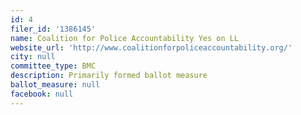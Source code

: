 ```yaml
---
id: 4
filer_id: '1386145'
name: Coalition for Police Accountability Yes on LL
website_url: 'http://www.coalitionforpoliceaccountability.org/'
city: null
committee_type: BMC
description: Primarily formed ballot measure
ballot_measure: null
facebook: null
---
```

